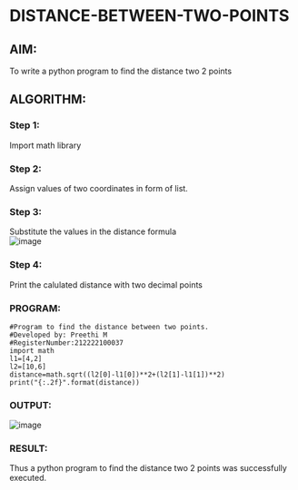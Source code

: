 # DISTANCE-BETWEEN-TWO-POINTS

## AIM:
To write a python program to find the distance two 2 points
## ALGORITHM:
### Step 1:
Import math library
### Step 2: 
Assign values of two coordinates in form of list.
### Step 3: 
Substitute the values in the distance formula  
![image](https://user-images.githubusercontent.com/119475585/230824056-e9c7a3ac-991b-404f-a4a2-93480684a7c8.png)

### Step 4: 
Print the calulated distance with two decimal points

### PROGRAM:
  ```
  #Program to find the distance between two points.
#Developed by: Preethi M
#RegisterNumber:212222100037
import math
l1=[4,2]
l2=[10,6]
distance=math.sqrt((l2[0]-l1[0])**2+(l2[1]-l1[1])**2)
print("{:.2f}".format(distance))
```
### OUTPUT:
![image](https://user-images.githubusercontent.com/119475585/225554146-c30f41ca-4deb-4188-a10a-c11d295fd9ed.png)


### RESULT:
Thus a python program to find the distance two 2 points was successfully executed.
